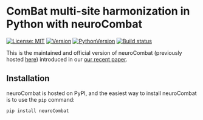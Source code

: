 # ComBat multi-site harmonization in Python with neuroCombat

[![License: MIT](https://img.shields.io/github/license/Jfortin1/neuroCombat)](https://opensource.org/licenses/MIT) 
[![Version](https://img.shields.io/pypi/v/neuroCombat)](https://pypi.org/project/neuroCombat/)
[![PythonVersion](https://img.shields.io/pypi/pyversions/neuroCombat)]()
<a href="https://travis-ci.org/Jfortin1/neuroCombat"><img src="https://travis-ci.org/Jfortin1/neuroCombat.svg?branch=master" alt="Build status"></a> 


This is the maintained and official version of neuroCombat (previously hosted [here](https://github.com/ncullen93/neuroCombat)) introduced in our [our recent paper](https://www.sciencedirect.com/science/article/pii/S105381191730931X).


## Installation

neuroCombat is hosted on PyPI, and the easiest way to install neuroCombat is to use the ```pip``` command:

```
pip install neuroCombat
```
